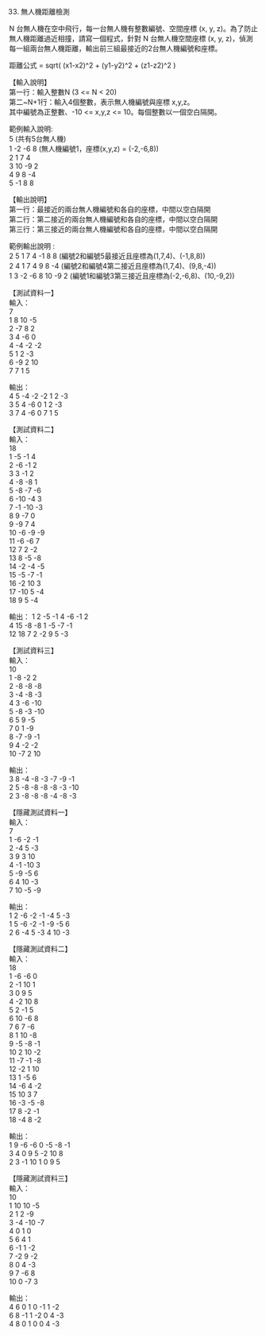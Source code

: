 33. 無人機距離檢測  

N 台無人機在空中飛行，每一台無人機有整數編號、空間座標 (x, y, z)。為了防止無人機距離過近相撞，請寫一個程式，針對 N 台無人機空間座標 (x, y, z)，偵測每一組兩台無人機距離，輸出前三組最接近的2台無人機編號和座標。  
  
距離公式 = sqrt( (x1-x2)^2 + (y1-y2)^2 + (z1-z2)^2 )  


【輸入說明】  
第一行：輸入整數N (3 <= N < 20)  
第二~N+1行：輸入4個整數，表示無人機編號與座標 x,y,z。  
其中編號為正整數、-10 <= x,y,z <= 10。每個整數以一個空白隔開。  

範例輸入說明:  
5 (共有5台無人機)  
1 -2 -6 8 (無人機編號1，座標(x,y,z) = (-2,-6,8))  
2 1 7 4  
3 10 -9 2  
4 9 8 -4  
5 -1 8 8  

【輸出說明】  
第一行：最接近的兩台無人機編號和各自的座標，中間以空白隔開  
第二行：第二接近的兩台無人機編號和各自的座標，中間以空白隔開  
第三行：第三接近的兩台無人機編號和各自的座標，中間以空白隔開  

範例輸出說明 :  
2 5 1 7 4 -1 8 8 (編號2和編號5最接近且座標為(1,7,4)、(-1,8,8))  
2 4 1 7 4 9 8 -4 (編號2和編號4第二接近且座標為(1,7,4)、(9,8,-4))  
1 3 -2 -6 8 10 -9 2 (編號1和編號3第三接近且座標為(-2,-6,8)、(10,-9,2))  

【測試資料一】  
輸入：  
7  
1 8 10 -5  
2 -7 8 2  
3 4 -6 0  
4 -4 -2 -2  
5 1 2 -3  
6 -9 2 10  
7 7 1 5  

輸出：  
4 5 -4 -2 -2 1 2 -3  
3 5 4 -6 0 1 2 -3  
3 7 4 -6 0 7 1 5  

【測試資料二】  
輸入：  
18  
1 -5 -1 4  
2 -6 -1 2  
3 3 -1 2  
4 -8 -8 1  
5 -8 -7 -6  
6 -10 -4 3  
7 -1 -10 -3  
8 9 -7 0  
9 -9 7 4  
10 -6 -9 -9  
11 -6 -6 7  
12 7 2 -2  
13 8 -5 -8  
14 -2 -4 -5  
15 -5 -7 -1  
16 -2 10 3  
17 -10 5 -4  
18 9 5 -4  

輸出：
1 2 -5 -1 4 -6 -1 2  
4 15 -8 -8 1 -5 -7 -1  
12 18 7 2 -2 9 5 -3  

【測試資料三】  
輸入：  
10  
1 -8 -2 2  
2 -8 -8 -8  
3 -4 -8 -3  
4 3 -6 -10  
5 -8 -3 -10  
6 5 9 -5  
7 0 1 -9  
8 -7 -9 -1  
9 4 -2 -2  
10 -7 2 10  

輸出：  
3 8 -4 -8 -3 -7 -9 -1  
2 5 -8 -8 -8 -8 -3 -10  
2 3 -8 -8 -8 -4 -8 -3  

【隱藏測試資料一】  
輸入：  
7  
1 -6 -2 -1  
2 -4 5 -3  
3 9 3 10  
4 -1 -10 3  
5 -9 -5 6  
6 4 10 -3  
7 10 -5 -9  

輸出：  
1 2 -6 -2 -1 -4 5 -3  
1 5 -6 -2 -1 -9 -5 6  
2 6 -4 5 -3 4 10 -3  

【隱藏測試資料二】  
輸入：  
18  
1 -6 -6 0  
2 -1 10 1  
3 0 9 5  
4 -2 10 8  
5 2 -1 5  
6 10 -6 8  
7 6 7 -6  
8 1 10 -8  
9 -5 -8 -1  
10 2 10 -2  
11 -7 -1 -8  
12 -2 1 10  
13 1 -5 6  
14 -6 4 -2  
15 10 3 7  
16 -3 -5 -8  
17 8 -2 -1  
18 -4 8 -2  

輸出：  
1 9 -6 -6 0 -5 -8 -1  
3 4 0 9 5 -2 10 8  
2 3 -1 10 1 0 9 5  

【隱藏測試資料三】  
輸入：  
10  
1 10 10 -5  
2 1 2 -9  
3 -4 -10 -7  
4 0 1 0  
5 6 4 1  
6 -1 1 -2  
7 -2 9 -2  
8 0 4 -3  
9 7 -6 8  
10 0 -7 3  

輸出：  
4 6 0 1 0 -1 1 -2  
6 8 -1 1 -2 0 4 -3  
4 8 0 1 0 0 4 -3  
